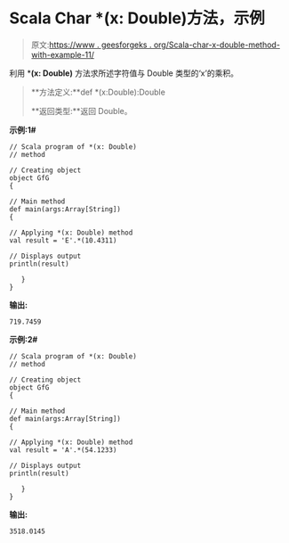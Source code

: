 # Scala Char *(x: Double)方法，示例

> 原文:[https://www . geesforgeks . org/Scala-char-x-double-method-with-example-11/](https://www.geeksforgeeks.org/scala-char-x-double-method-with-example-11/)

利用 ***(x: Double)** 方法求所述字符值与 Double 类型的‘x’的乘积。

> **方法定义:**def *(x:Double):Double
> 
> **返回类型:**返回 Double。

**示例:1#**

```
// Scala program of *(x: Double)
// method

// Creating object
object GfG
{  

// Main method
def main(args:Array[String])
{

// Applying *(x: Double) method 
val result = 'E'.*(10.4311)

// Displays output
println(result)

   }
} 
```

**输出:**

```
719.7459

```

**示例:2#**

```
// Scala program of *(x: Double)
// method

// Creating object
object GfG
{  

// Main method
def main(args:Array[String])
{

// Applying *(x: Double) method
val result = 'A'.*(54.1233)

// Displays output
println(result)

   }
} 
```

**输出:**

```
3518.0145

```